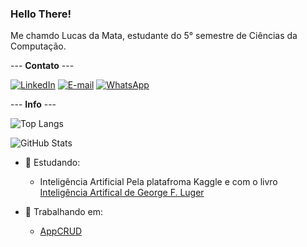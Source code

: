 ### Hello There!
Me chamdo Lucas da Mata, estudante do 5° semestre de Ciências da Computação.

--- **Contato** ---

[![LinkedIn](https://img.shields.io/badge/LinkedIn-0077B5?style=for-the-badge&logo=linkedin&logoColor=white)](https://www.linkedin.com/in/lucas-da-mata-941196190/)
[![E-mail](https://img.shields.io/badge/-Email-000?style=for-the-badge&logo=microsoft-outlook&logoColor=007BFF)](mailto:lucasmguima@outlook.com)
[![WhatsApp](https://img.shields.io/badge/WhatsApp-25D366?style=for-the-badge&logo=whatsapp&logoColor=white)](https://wa.me/55+11+993090572)

--- **Info** ---

![Top Langs](https://github-readme-stats-git-masterrstaa-rickstaa.vercel.app/api/top-langs/?username=LucasMGuima&layout=compact&bg_color=708F8D&border_color=8F7072&title_color=141515&text_color=141515)

![GitHub Stats](https://github-readme-stats.vercel.app/api?username=LucasMGuima&theme=transparent&bg_color=708F8D&border_color=8F7072&show_icons=true&icon_color=5A5946&title_color=141515&text_color=141515)

- 📖 Estudando:
  - Inteligência Artificial
    Pela platafroma Kaggle e com o livro [Inteligência Artifical de George F. Luger](https://www.bvirtual.com.br/NossoAcervo/Publicacao/180430)

- 📂 Trabalhando em:
  - [AppCRUD](https://github.com/LucasMGuima/AppCRUD)
  
